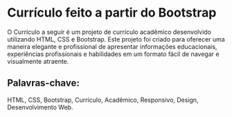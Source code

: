 # Currículo feito a partir do Bootstrap
O Currículo a seguir é um projeto de currículo acadêmico desenvolvido utilizando HTML, CSS e Bootstrap. Este projeto foi criado para oferecer uma maneira elegante e profissional de apresentar informações educacionais, experiências profissionais e habilidades em um formato fácil de navegar e visualmente atraente.
## Palavras-chave:
HTML, CSS, Bootstrap, Currículo, Acadêmico, Responsivo, Design, Desenvolvimento Web.
